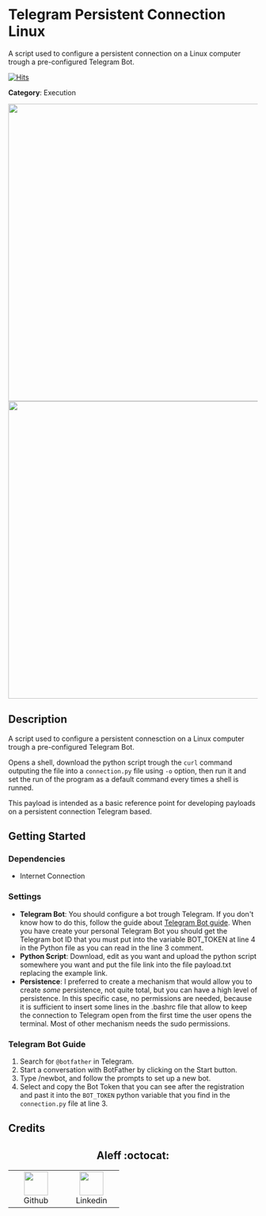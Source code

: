 # Telegram Persistent Connection Linux

A script used to configure a persistent connection on a Linux computer trough a pre-configured Telegram Bot.

[![Hits](https://hits.seeyoufarm.com/api/count/incr/badge.svg?url=https%3A%2F%2Fgithub.com%2Faleff-github%2Fmy-flipper-shits&count_bg=%233C3C3C&title_bg=%233C3C3C&icon=linux.svg&icon_color=%23FFFFFF&title=views&edge_flat=false)](https://github.com/aleff-github/my-flipper-shits)

**Category**: Execution

<div align=center>

<img src="https://github.com/aleff-github/my-flipper-shits/blob/main/img/logo-repository-2_0.gif" width="600" /><br><img src="https://github.com/aleff-github/my-flipper-shits/blob/main/img/DISCLAIMER.png" width="600" />

</div>

## Description

A script used to configure a persistent connesction on a Linux computer trough a pre-configured Telegram Bot.

Opens a shell, download the python script trough the `curl` command outputing the file into a `connection.py` file using `-o` option, then run it and set the run of the program as a default command every times a shell is runned.

This payload is intended as a basic reference point for developing payloads on a persistent connection Telegram based.

## Getting Started

### Dependencies

* Internet Connection

### Settings

- **Telegram Bot**: You should configure a bot trough Telegram. If you don't know how to do this, follow the guide about [Telegram Bot guide](#telegram-bot-guide). When you have create your personal Telegram Bot you should get the Telegram bot ID that you must put into the variable BOT_TOKEN at line 4 in the Python file as you can read in the line 3 comment.
- **Python Script**: Download, edit as you want and upload the python script somewhere you want and put the file link into the file payload.txt replacing the example link.
- **Persistence**: I preferred to create a mechanism that would allow you to create *some* persistence, not quite total, but you can have a high level of persistence. In this specific case, no permissions are needed, because it is sufficient to insert some lines in the .bashrc file that allow to keep the connection to Telegram open from the first time the user opens the terminal. Most of other mechanism needs the sudo permissions. 

### Telegram Bot Guide

1. Search for `@botfather` in Telegram.
2. Start a conversation with BotFather by clicking on the Start button.
3. Type /newbot, and follow the prompts to set up a new bot.
4. Select and copy the Bot Token that you can see after the registration and past it into the `BOT_TOKEN` python variable that you find in the `connection.py` file at line 3.

## Credits

<h2 align="center"> Aleff :octocat: </h2>
<div align=center>
<table>
  <tr>
    <td align="center" width="96">
      <a href="https://github.com/aleff-github">
        <img src=https://github.com/aleff-github/aleff-github/blob/main/img/github.png?raw=true width="48" height="48" />
      </a>
      <br>Github
    </td>
    <td align="center" width="96">
      <a href="https://www.linkedin.com/in/alessandro-greco-aka-aleff/">
        <img src=https://github.com/aleff-github/aleff-github/blob/main/img/linkedin.png?raw=true width="48" height="48" />
      </a>
      <br>Linkedin
    </td>
  </tr>
</table>
</div>
